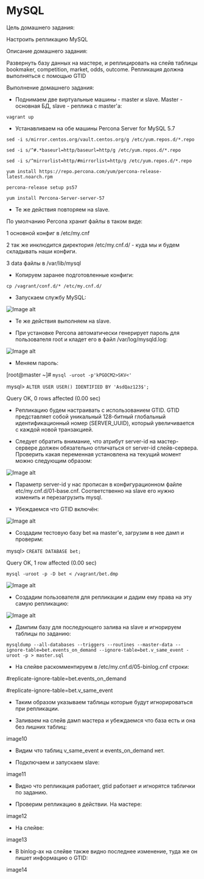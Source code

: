 # MySQL

Цель домашнего задания:

Настроить репликацию MySQL

Описание домашнего задания:

Развернуть базу данных на мастере, и реплицировать на слейв таблицы bookmaker, competition, market, odds, outcome. Репликация должна выполняться с помощью GTID

Выполнение домашнего задания:

- Поднимаем две виртуальные машины - master и slave. Master - основная БД, slave - реплика с master'а:

`vagrant up`

- Устанавливаем на обе машины Percona Server for MySQL 5.7

`sed -i s/mirror.centos.org/vault.centos.org/g /etc/yum.repos.d/*.repo`

`sed -i s/^#.*baseurl=http/baseurl=http/g /etc/yum.repos.d/*.repo`

`sed -i s/^mirrorlist=http/#mirrorlist=http/g /etc/yum.repos.d/*.repo`

`yum install https://repo.percona.com/yum/percona-release-latest.noarch.rpm`

`percona-release setup ps57`

`yum install Percona-Server-server-57`

- Те же действия повторяем на slave.

По умолчанию Percona хранит файлы в таком виде:

1 основной конфиг в /etc/my.cnf

2 так же инклюдится директория /etc/my.cnf.d/ - куда мы и будем складывать наши конфиги.

3 data файлы в /var/lib/mysql

- Копируем заранее подготовленные конфиги:

`cp /vagrant/conf.d/* /etc/my.cnf.d/`

- Запускаем службу MySQL:

![Image alt](https://github.com/NikPuskov/MySQL/blob/main/mysql1.jpg)

- Те же действия выполняем на slave.

- При установке Percona автоматически генерирует пароль для пользователя root и кладет его в файл /var/log/mysqld.log:

![Image alt](https://github.com/NikPuskov/MySQL/blob/main/mysql2.jpg)

- Меняем пароль:

[root@master ~]# `mysql -uroot -p'kPGOCM2>SKV<'`

mysql> `ALTER USER USER() IDENTIFIED BY 'AsdQaz123$';`

Query OK, 0 rows affected (0.00 sec)

- Репликацию будем настраивать с использованием GTID. GTID представляет собой уникальный 128-битный глобальный идентификационный номер (SERVER_UUID), который увеличивается с каждой новой транзакцией.

- Следует обратить внимание, что атрибут server-id на мастер-сервере должен обязательно отличаться от server-id слейв-сервера. Проверить какая переменная установлена на текущий момент можно следующим образом:

![Image alt](https://github.com/NikPuskov/MySQL/blob/main/mysql3.jpg)

- Параметр server-id у нас прописан в конфигурационном файле etc/my.cnf.d/01-base.cnf. Соответственно на slave его нужно изменить и перезагрузить mysql.

- Убеждаемся что GTID включён:

![Image alt](https://github.com/NikPuskov/MySQL/blob/main/mysql4.jpg)

- Создадим тестовую базу bet на master'е, загрузим в нее дамп и проверим:

mysql> `CREATE DATABASE bet;`

Query OK, 1 row affected (0.00 sec)

`mysql -uroot -p -D bet < /vagrant/bet.dmp`

![Image alt](https://github.com/NikPuskov/MySQL/blob/main/mysql5.jpg)

- Создадим пользователя для репликации и дадим ему права на эту самую репликацию:

![Image alt](https://github.com/NikPuskov/MySQL/blob/main/mysql6.jpg)

- Дампим базу для последующего залива на slave и игнорируем таблицы по заданию:

`mysqldump --all-databases --triggers --routines --master-data --ignore-table=bet.events_on_demand --ignore-table=bet.v_same_event -uroot -p > master.sql`

- На слейве раскомментируем в /etc/my.cnf.d/05-binlog.cnf строки:

#replicate-ignore-table=bet.events_on_demand

#replicate-ignore-table=bet.v_same_event

- Таким образом указываем таблицы которые будут игнорироваться при репликации.

- Заливаем на слейв дамп мастера и убеждаемся что база есть и она без лишних таблиц:

image10

- Видим что таблиц v_same_event и events_on_demand нет.

- Подключаем и запускаем slave:

image11

- Видно что репликация работает, gtid работает и игнорятся таблички по заданию.

- Проверим репликацию в действии. На мастере:

image12

- На слейве:

image13

- В binlog-ах на cлейве также видно последнее изменение, туда же он пишет информацию о GTID:

image14

